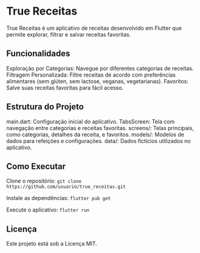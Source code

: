 # True Receitas
True Receitas é um aplicativo de receitas desenvolvido em Flutter que permite explorar, filtrar e salvar receitas favoritas.

## Funcionalidades
Exploração por Categorias: Navegue por diferentes categorias de receitas.
Filtragem Personalizada: Filtre receitas de acordo com preferências alimentares (sem glúten, sem lactose, veganas, vegetarianas).
Favoritos: Salve suas receitas favoritas para fácil acesso.

## Estrutura do Projeto
main.dart: Configuração inicial do aplicativo.
TabsScreen: Tela com navegação entre categorias e receitas favoritas.
screens/: Telas principais, como categorias, detalhes da receita, e favoritos.
models/: Modelos de dados para refeições e configurações.
data/: Dados fictícios utilizados no aplicativo.
## Como Executar
Clone o repositório:
`git clone https://github.com/usuario/true_receitas.git`

Instale as dependências:
`flutter pub get`

Execute o aplicativo:
`flutter run`

## Licença
Este projeto está sob a Licença MIT.